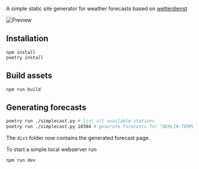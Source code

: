 
A simple static site generator for weather forecasts based on
[wetterdienst](https://github.com/earthobservations/wetterdienst)

![Preview](preview.png?raw=true)

## Installation

```
npm install
poetry install
```

## Build assets

```
npm run build
```

## Generating forecasts

```bash
poetry run ./simplecast.py # list all available stations
poetry run ./simplecast.py 10384 # generate forecasts for "BERLIN-TEMPELHOF"
```

The `dist` folder now contains the generated forecast page.

To start a simple local webserver run

```bash
npm run dev
```
